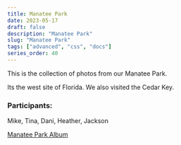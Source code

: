 ```yaml
---
title: Manatee Park
date: 2023-05-17
draft: false
description: "Manatee Park"
slug: "Manatee Park"
tags: ["advanced", "css", "docs"]
series_order: 40
---
```


This is the collection of photos from our Manatee Park.

Its the west site of Florida. We also visited the Cedar Key. 

### Participants:
Mike, Tina, Dani, Heather, Jackson

[Manatee Park Album](https://photos.app.goo.gl/VUXuKEkJiCjbUMn97)
